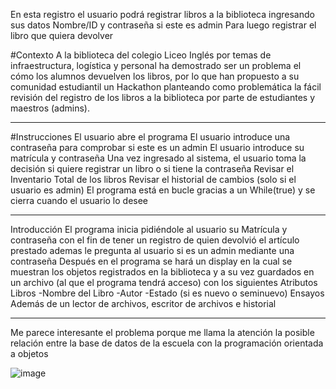 En esta registro el usuario podrá registrar libros a la biblioteca ingresando sus datos Nombre/ID y contraseña si este es admin
Para luego registrar el libro que quiera devolver

#Contexto 
A la biblioteca del colegio Liceo Inglés por temas de infraestructura, logística y personal ha demostrado ser un problema el cómo los alumnos devuelven los libros, por lo que han propuesto a su comunidad estudiantil un Hackathon planteando como problemática la fácil revisión del registro de los libros a la biblioteca por parte de estudiantes y maestros (admins).
______________________________________________________________________________________
#Instrucciones 
El usuario abre el programa 
El usuario introduce una contraseña para comprobar si este es un admin
El usuario introduce su matrícula y contraseña
Una vez ingresado al sistema, el usuario toma la decisión si quiere registrar un libro o si tiene la contraseña 
Revisar el Inventario Total de los libros 
Revisar el historial de cambios (solo si el usuario es admin)
El programa está en bucle gracias a un While(true) y se cierra cuando el usuario lo desee
_____________________________________________________________________________________
Introducción 
El programa inicia pidiéndole al usuario su Matrícula y contraseña con el fin de tener un registro de quien devolvió el artículo prestado ademas le pregunta al usuario si es un admin mediante una contraseña
Después en el programa se hará un display en la cual se muestran los objetos registrados en la biblioteca y a su vez guardados en un archivo (al que el programa tendrá acceso) con los siguientes Atributos
Libros 
-Nombre del Libro -Autor -Estado (si es nuevo  o seminuevo)
Ensayos 
Además de un lector de archivos, escritor de archivos e historial
____________________________________________________________________________________
Me parece interesante el problema porque me llama la atención la posible relación entre la base de datos de la escuela con la programación orientada a objetos

![image](https://user-images.githubusercontent.com/54047744/204690785-e66633e8-25ac-47cb-8cb6-508b15bfdd0c.png)


